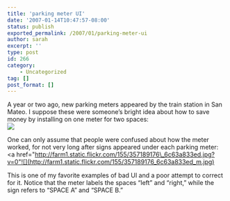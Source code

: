```yaml
---
title: 'parking meter UI'
date: '2007-01-14T10:47:57-08:00'
status: publish
exported_permalink: /2007/01/parking-meter-ui
author: sarah
excerpt: ''
type: post
id: 266
category:
    - Uncategorized
tag: []
post_format: []
---
```

A year or two ago, new parking meters appeared by the train station in San Mateo. I suppose these were someone’s bright idea about how to save money by installing on one meter for two spaces:  
[![](http://farm1.static.flickr.com/127/357189168_f9770b1520_m.jpg)](http://farm1.static.flickr.com/127/357189168_f9770b1520.jpg?v=0)

One can only assume that people were confused about how the meter worked, for not very long after signs appeared under each parking meter:  
&lt;a href="http://farm1.static.flickr.com/155/357189176\_6c63a833ed.jpg?v=0"![](http://farm1.static.flickr.com/155/357189176_6c63a833ed_m.jpg)

This is one of my favorite examples of bad UI and a poor attempt to correct for it. Notice that the meter labels the spaces “left” and “right,” while the sign refers to “SPACE A” and “SPACE B.”